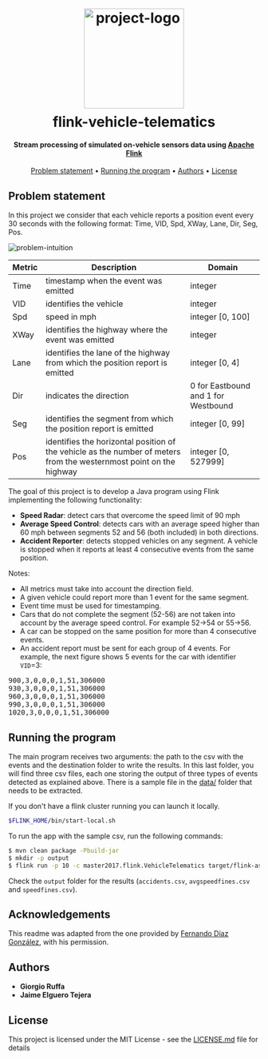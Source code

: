 <h1 align="center">
  <div style="margin:10px;">
    <img src="https://github.com/fdiazgon/fdiazgon.github.io/blob/master/art/flink-vehicle-telematics-logo.png?raw=true" alt="project-logo" width="200px">
  </div>
  flink-vehicle-telematics
</h1>

<h4 align="center">
Stream processing of simulated on-vehicle sensors data using <a href="https://flink.apache.org/">Apache Flink</a>
</h4>


<p align="center">
  <a href="#problem-statement">Problem statement</a> •
  <a href="#running-the-program">Running the program</a> • 
  <a href="#authors">Authors</a> •
  <a href="#license">License</a>
</p>

## Problem statement

In this project we consider that each vehicle reports a position event every 30 seconds with the
following format: Time, VID, Spd, XWay, Lane, Dir, Seg, Pos.

![problem-intuition](https://github.com/fdiazgon/fdiazgon.github.io/blob/master/art/flink-vehicle-telematics-road.png?raw=true)

| Metric | Description                                                                                                         | Domain                              |
|--------|---------------------------------------------------------------------------------------------------------------------|-------------------------------------|
| Time   | timestamp when the event was emitted                                                                                | integer                             |
| VID    | identifies the vehicle                                                                                              | integer                             |
| Spd    | speed in mph                                                                                                        | integer [0, 100]                    |
| XWay   | identifies the highway where the event was emitted                                                                  | integer                             |
| Lane   | identifies the lane of the highway from which the position report is emitted                                        | integer [0, 4]                      |
| Dir    | indicates the direction                                                                                             | 0 for Eastbound and 1 for Westbound |
| Seg    | identifies the segment from which the position report is emitted                                                    | integer [0, 99]                     |
| Pos    | identifies the horizontal position of the vehicle as the number of meters from the westernmost point on the highway | integer [0, 527999]                 |

The goal of this project is to develop a Java program using Flink implementing the following functionality:

* **Speed Radar**: detect cars that overcome the speed limit of 90 mph
* **Average Speed Control**: detects cars with an average speed higher than 60 mph between
segments 52 and 56 (both included) in both directions.
* **Accident Reporter**: detects stopped vehicles on any segment. A vehicle is stopped when it
reports at least 4 consecutive events from the same position.

Notes:

* All metrics must take into account the direction field.
* A given vehicle could report more than 1 event for the same segment.
* Event time must be used for timestamping.
* Cars that do not complete the segment (52-56) are not taken into account by the average speed control.
For example 52->54 or 55->56.
* A car can be stopped on the same position for more than 4 consecutive events.
* An accident report must be sent for each group of 4 events. For example, the next figure shows 5 events for the car with 
identifier `VID`=3:

<pre>
900,3,0,0,0,1,51,306000
930,3,0,0,0,1,51,306000
960,3,0,0,0,1,51,306000
990,3,0,0,0,1,51,306000
1020,3,0,0,0,1,51,306000
</pre>

## Running the program

The main program receives two arguments: the path to the csv with the events and the destination folder to write the 
results. In this last folder, you will find three csv files, each one storing the output of three types of events 
detected as explained above. There is a sample file in the [data/](data/traffic-3xways_head1M.tar.gz) folder that needs to be extracted.

If you don't have a flink cluster running you can launch it locally. 

```bash
$FLINK_HOME/bin/start-local.sh
```

To run the app with the sample csv, run the following commands:

```bash
$ mvn clean package -Pbuild-jar
$ mkdir -p output
$ flink run -p 10 -c master2017.flink.VehicleTelematics target/flink-assignment-1.0-SNAPSHOT.jar $PATH_TO_INPUT_FILE $PATH_TO_OUTPUT_FOLDER
```

Check the `output` folder for the results 
(`accidents.csv`, `avgspeedfines.csv` and `speedfines.csv`).

## Acknowledgements
This readme was adapted from the one provided by [Fernando Díaz González](https://github.com/fdiazgon/flink-vehicle-telematics), with his permission. 

## Authors

* **Giorgio Ruffa**
* **Jaime Elguero Tejera**

## License

This project is licensed under the MIT License - see the [LICENSE.md](LICENSE.md) file for details